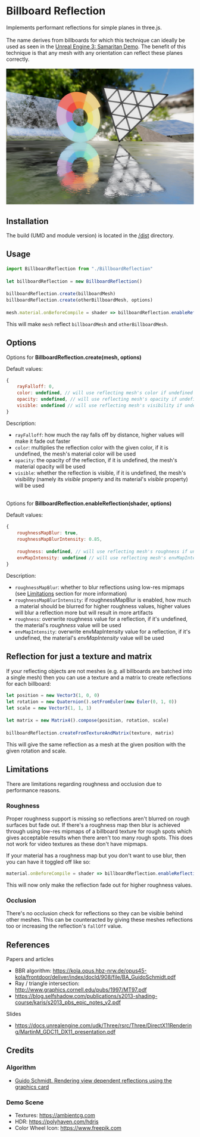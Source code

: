 ﻿# Billboard Reflection
Implements performant reflections for simple planes in three.js.
\
\
The name derives from billboards for which this technique can ideally be used
as seen in the [Unreal Engine 3: Samaritan Demo](https://youtu.be/RSXyztq_0uM?t=12).
The benefit of this technique is that any mesh with any orientation can reflect these planes correctly.
\
\
<img src="screenshots/social.jpg" >
## Installation
The build (UMD and module version) is located in the [/dist](dist/) directory.

## Usage
```javascript
import BillboardReflection from "./BillboardReflection"

let billboardReflection = new BillboardReflection()

billboardReflection.create(billboardMesh)
billboardReflection.create(otherBillboardMesh, options)

mesh.material.onBeforeCompile = shader => billboardReflection.enableReflection(shader)
```
This will make `mesh` reflect `billboardMesh` and `otherBillboardMesh`.

## Options
Options for <b>BillboardReflection.create(mesh, options)</b>

Default values:
```javascript
{
    rayFalloff: 0,
    color: undefined, // will use reflecting mesh's color if undefined
    opacity: undefined, // will use reflecting mesh's opacity if undefined
    visible: undefined // will use reflecting mesh's visibility if undefined
}
```
Description:
- `rayFalloff`: how much the ray falls off by distance, higher values will make it fade out faster
- `color`: multiplies the reflection color with the given color, if it is undefined, the mesh's material color will be used
- `opacity`: the opacity of the reflection, if it is undefined, the mesh's material opacity will be used
- `visible`: whether the reflection is visible, if it is undefined, the mesh's visibility (namely its _visible_ property and its material's _visible_ property) will be used

<br>
Options for <b>BillboardReflection.enableReflection(shader, options)</b>

Default values:
```javascript
{
    roughnessMapBlur: true,
    roughnessMapBlurIntensity: 0.85,

    roughness: undefined, // will use reflecting mesh's roughness if undefined
    envMapIntensity: undefined // will use reflecting mesh's envMapIntensity if undefined
}
```

Description:
- `roughnessMapBlur`: whether to blur reflections using low-res mipmaps (see [Limitations](https://github.com/0beqz/three-billboard-reflection#roughness) section for more information)
- `roughnessMapBlurIntensity`: if roughnessMapBlur is enabled, how much a material should be blurred for higher roughness values, higher values will blur a reflection more but will result in more artifacts
- `roughness`: overwrite roughness value for a reflection, if it's undefined, the material's *roughness* value will be used
- `envMapIntensity`: overwrite envMapIntensity value for a reflection, if it's undefined, the material's *envMapIntensity* value will be used


## Reflection for just a texture and matrix
If your reflecting objects are not meshes (e.g. all billboards are batched into a single mesh)
then you can use a texture and a matrix to create reflections for each billboard:
```javascript
let position = new Vector3(1, 0, 0)
let rotation = new Quaternion().setFromEuler(new Euler(0, 1, 0))
let scale = new Vector3(1, 1, 1)

let matrix = new Matrix4().compose(position, rotation, scale)

billboardReflection.createFromTextureAndMatrix(texture, matrix)
```
This will give the same reflection as a mesh at the given position with the given rotation and scale.

## Limitations
There are limitations regarding roughness and occlusion due to performance reasons.
### Roughness
Proper roughness support is missing so reflections aren't blurred on rough surfaces but fade out.
If there's a roughness map then blur is achieved through using low-res mipmaps of a billboard texture
for rough spots which gives acceptable results when there aren't too many rough spots.
This does not work for video textures as these don't have mipmaps.

If your material has a roughness map but you don't want to use blur, then you can have it toggled off like so:
```javascript
material.onBeforeCompile = shader => billboardReflection.enableReflection(shader, { roughnessMapBlur: false })
```
This will now only make the reflection fade out for higher roughness values.

### Occlusion
There's no occlusion check for reflections so they can be visible behind other meshes. This can
be counteracted by giving these meshes reflections too or increasing the reflection's `fallOff` value.

## References
Papers and articles
- BBR algorithm: https://kola.opus.hbz-nrw.de/opus45-kola/frontdoor/deliver/index/docId/908/file/BA_GuidoSchmidt.pdf
- Ray / triangle intersection: http://www.graphics.cornell.edu/pubs/1997/MT97.pdf
- https://blog.selfshadow.com/publications/s2013-shading-course/karis/s2013_pbs_epic_notes_v2.pdf

Slides
- https://docs.unrealengine.com/udk/Three/rsrc/Three/DirectX11Rendering/MartinM_GDC11_DX11_presentation.pdf

## Credits
### Algorithm
- [Guido Schmidt. Rendering view dependent reflections using the
graphics card](https://kola.opus.hbz-nrw.de/opus45-kola/frontdoor/deliver/index/docId/908/file/BA_GuidoSchmidt.pdf)

### Demo Scene
- Textures: https://ambientcg.com
- HDR: https://polyhaven.com/hdris
- Color Wheel Icon: https://www.freepik.com